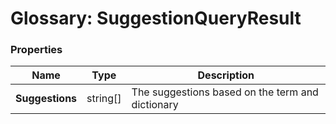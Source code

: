 # Glossary: SuggestionQueryResult

### Properties

| Name | Type | Description |
| ------------- | ------------- | ----- |
| **Suggestions** | string[] | The suggestions based on the term and dictionary |
